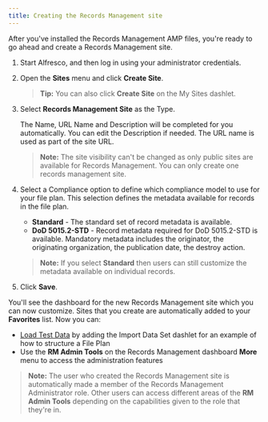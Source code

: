 ```yaml
---
title: Creating the Records Management site
---
```


After you've installed the Records Management AMP files, you're ready to go ahead and create a Records Management site.

1. Start Alfresco, and then log in using your administrator credentials.

2. Open the **Sites** menu and click **Create Site**.

    >**Tip:** You can also click **Create Site** on the My Sites dashlet.

3. Select **Records Management Site** as the Type.

    The Name, URL Name and Description will be completed for you automatically. You can edit the Description if needed. The URL name is used as part of the site URL.

    >**Note:** The site visibility can't be changed as only public sites are available for Records Management. You can only create one records management site.

4. Select a Compliance option to define which compliance model to use for your file plan. This selection defines the metadata available for records in the file plan.

    * **Standard** - The standard set of record metadata is available.
    * **DoD 5015.2-STD** - Record metadata required for DoD 5015.2-STD is available. Mandatory metadata includes the originator, the originating organization, the publication date, the destroy action.
    
    >**Note:** If you select **Standard** then users can still customize the metadata available on individual records.

5. Click **Save**.

You'll see the dashboard for the new Records Management site which you can now customize. Sites that you create are automatically added to your **Favorites** list. Now you can:

* [Load Test Data](TODO:rm-load-testdata.md) by adding the Import Data Set dashlet for an example of how to structure a File Plan
* Use the **RM Admin Tools** on the Records Management dashboard **More** menu to access the administration features

>**Note:** The user who created the Records Management site is automatically made a member of the Records Management Administrator role. Other users can access different areas of the **RM Admin Tools** depending on the capabilities given to the role that they're in.
